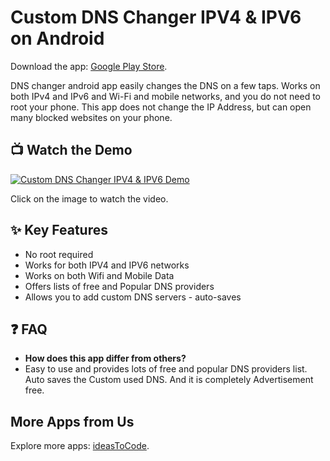 # Custom DNS Changer IPV4 & IPV6 on Android

Download the app: [Google Play Store](https://play.google.com/store/apps/details?id=com.ideastocode.customdns).

DNS changer android app easily changes the DNS on a few taps. Works on both IPv4 and IPv6 and Wi-Fi and mobile networks, and you do not need to root your phone. This app does not change the IP Address, but can open many blocked websites on your phone.

## 📺 Watch the Demo
[![Custom DNS Changer IPV4 & IPV6 Demo](https://img.youtube.com/vi/J921wjYN90Y/0.jpg)](https://youtu.be/J921wjYN90Y)

Click on the image to watch the video.

## ✨ Key Features
- No root required
- Works for both IPV4 and IPV6 networks
- Works on both Wifi and Mobile Data
- Offers lists of free and Popular DNS providers
- Allows you to add custom DNS servers - auto-saves

## ❓ FAQ
- **How does this app differ from others?**
 - Easy to use and provides lots of free and popular DNS providers list.  Auto saves the Custom used DNS. And it is completely Advertisement free.

## More Apps from Us
Explore more apps: [ideasToCode](https://play.google.com/store/apps/developer?id=ideasToCode).
